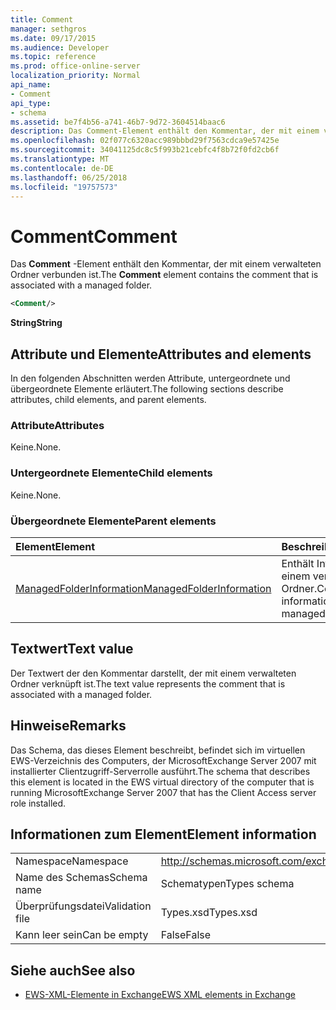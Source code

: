 ```yaml
---
title: Comment
manager: sethgros
ms.date: 09/17/2015
ms.audience: Developer
ms.topic: reference
ms.prod: office-online-server
localization_priority: Normal
api_name:
- Comment
api_type:
- schema
ms.assetid: be7f4b56-a741-46b7-9d72-3604514baac6
description: Das Comment-Element enthält den Kommentar, der mit einem verwalteten Ordner verbunden ist.
ms.openlocfilehash: 02f077c6320acc989bbbd29f7563cdca9e57425e
ms.sourcegitcommit: 34041125dc8c5f993b21cebfc4f8b72f0fd2cb6f
ms.translationtype: MT
ms.contentlocale: de-DE
ms.lasthandoff: 06/25/2018
ms.locfileid: "19757573"
---
```

# <a name="comment"></a><span data-ttu-id="9fd9e-103">Comment</span><span class="sxs-lookup"><span data-stu-id="9fd9e-103">Comment</span></span>

<span data-ttu-id="9fd9e-104">Das **Comment** -Element enthält den Kommentar, der mit einem verwalteten Ordner verbunden ist.</span><span class="sxs-lookup"><span data-stu-id="9fd9e-104">The **Comment** element contains the comment that is associated with a managed folder.</span></span> 
  
```xml
<Comment/>
```

 <span data-ttu-id="9fd9e-105">**String**</span><span class="sxs-lookup"><span data-stu-id="9fd9e-105">**String**</span></span>
## <a name="attributes-and-elements"></a><span data-ttu-id="9fd9e-106">Attribute und Elemente</span><span class="sxs-lookup"><span data-stu-id="9fd9e-106">Attributes and elements</span></span>

<span data-ttu-id="9fd9e-107">In den folgenden Abschnitten werden Attribute, untergeordnete und übergeordnete Elemente erläutert.</span><span class="sxs-lookup"><span data-stu-id="9fd9e-107">The following sections describe attributes, child elements, and parent elements.</span></span>
  
### <a name="attributes"></a><span data-ttu-id="9fd9e-108">Attribute</span><span class="sxs-lookup"><span data-stu-id="9fd9e-108">Attributes</span></span>

<span data-ttu-id="9fd9e-109">Keine.</span><span class="sxs-lookup"><span data-stu-id="9fd9e-109">None.</span></span>
  
### <a name="child-elements"></a><span data-ttu-id="9fd9e-110">Untergeordnete Elemente</span><span class="sxs-lookup"><span data-stu-id="9fd9e-110">Child elements</span></span>

<span data-ttu-id="9fd9e-111">Keine.</span><span class="sxs-lookup"><span data-stu-id="9fd9e-111">None.</span></span>
  
### <a name="parent-elements"></a><span data-ttu-id="9fd9e-112">Übergeordnete Elemente</span><span class="sxs-lookup"><span data-stu-id="9fd9e-112">Parent elements</span></span>

|<span data-ttu-id="9fd9e-113">**Element**</span><span class="sxs-lookup"><span data-stu-id="9fd9e-113">**Element**</span></span>|<span data-ttu-id="9fd9e-114">**Beschreibung**</span><span class="sxs-lookup"><span data-stu-id="9fd9e-114">**Description**</span></span>|
|:-----|:-----|
|[<span data-ttu-id="9fd9e-115">ManagedFolderInformation</span><span class="sxs-lookup"><span data-stu-id="9fd9e-115">ManagedFolderInformation</span></span>](managedfolderinformation.md) <br/> |<span data-ttu-id="9fd9e-116">Enthält Informationen zu einem verwalteten Ordner.</span><span class="sxs-lookup"><span data-stu-id="9fd9e-116">Contains information about a managed folder.</span></span>  <br/> |
   
## <a name="text-value"></a><span data-ttu-id="9fd9e-117">Textwert</span><span class="sxs-lookup"><span data-stu-id="9fd9e-117">Text value</span></span>

<span data-ttu-id="9fd9e-118">Der Textwert der den Kommentar darstellt, der mit einem verwalteten Ordner verknüpft ist.</span><span class="sxs-lookup"><span data-stu-id="9fd9e-118">The text value represents the comment that is associated with a managed folder.</span></span>
  
## <a name="remarks"></a><span data-ttu-id="9fd9e-119">Hinweise</span><span class="sxs-lookup"><span data-stu-id="9fd9e-119">Remarks</span></span>

<span data-ttu-id="9fd9e-120">Das Schema, das dieses Element beschreibt, befindet sich im virtuellen EWS-Verzeichnis des Computers, der MicrosoftExchange Server 2007 mit installierter Clientzugriff-Serverrolle ausführt.</span><span class="sxs-lookup"><span data-stu-id="9fd9e-120">The schema that describes this element is located in the EWS virtual directory of the computer that is running MicrosoftExchange Server 2007 that has the Client Access server role installed.</span></span>
  
## <a name="element-information"></a><span data-ttu-id="9fd9e-121">Informationen zum Element</span><span class="sxs-lookup"><span data-stu-id="9fd9e-121">Element information</span></span>

|||
|:-----|:-----|
|<span data-ttu-id="9fd9e-122">Namespace</span><span class="sxs-lookup"><span data-stu-id="9fd9e-122">Namespace</span></span>  <br/> |http://schemas.microsoft.com/exchange/services/2006/types  <br/> |
|<span data-ttu-id="9fd9e-123">Name des Schemas</span><span class="sxs-lookup"><span data-stu-id="9fd9e-123">Schema name</span></span>  <br/> |<span data-ttu-id="9fd9e-124">Schematypen</span><span class="sxs-lookup"><span data-stu-id="9fd9e-124">Types schema</span></span>  <br/> |
|<span data-ttu-id="9fd9e-125">Überprüfungsdatei</span><span class="sxs-lookup"><span data-stu-id="9fd9e-125">Validation file</span></span>  <br/> |<span data-ttu-id="9fd9e-126">Types.xsd</span><span class="sxs-lookup"><span data-stu-id="9fd9e-126">Types.xsd</span></span>  <br/> |
|<span data-ttu-id="9fd9e-127">Kann leer sein</span><span class="sxs-lookup"><span data-stu-id="9fd9e-127">Can be empty</span></span>  <br/> |<span data-ttu-id="9fd9e-128">False</span><span class="sxs-lookup"><span data-stu-id="9fd9e-128">False</span></span>  <br/> |
   
## <a name="see-also"></a><span data-ttu-id="9fd9e-129">Siehe auch</span><span class="sxs-lookup"><span data-stu-id="9fd9e-129">See also</span></span>



- [<span data-ttu-id="9fd9e-130">EWS-XML-Elemente in Exchange</span><span class="sxs-lookup"><span data-stu-id="9fd9e-130">EWS XML elements in Exchange</span></span>](ews-xml-elements-in-exchange.md)

